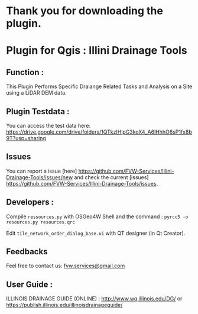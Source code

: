 # Thank you for downloading the plugin.

# Plugin for Qgis : Illini Drainage Tools

## Function : 
This Plugin Performs Specific Draiange Related Tasks and Analysis on a Site using a LiDAR DEM data.

## Plugin Testdata :
You can access the test data here: https://drive.google.com/drive/folders/1QTkzIHlpG3koX4_A6lHhhO6sP1fx8b9T?usp=sharing

## Issues
You can report a issue [here] https://github.com/FVW-Services/Illini-Drainage-Tools/issues/new and check the current [issues] https://github.com/FVW-Services/Illini-Drainage-Tools/issues.

## Developers :
Compile `ressources.py` with OSGeo4W Shell and the command : `pyrcc5 -o resources.py resources.qrc`

Edit `tile_network_order_dialog_base.ui` with QT designer (in Qt Creator).

## Feedbacks
Feel free to contact us: fvw.services@gmail.com

## User Guide :
ILLINOIS DRAINAGE GUIDE (ONLINE) : http://www.wq.illinois.edu/DG/ or https://publish.illinois.edu/illinoisdrainageguide/
